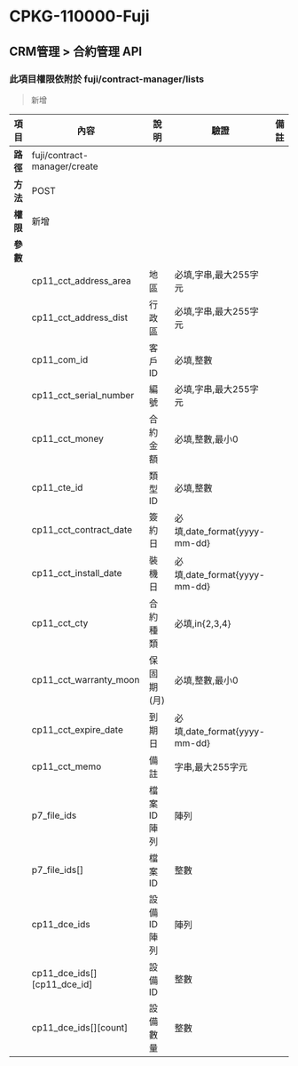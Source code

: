 # CPKG-110000-Fuji

## CRM管理 > 合約管理 API

### 此項目權限依附於 fuji/contract-manager/lists

> 新增

| 項目                      | 內容                       | 說明                |驗證                      |   備註         |
|---------------------------|----------------------------|----------------------|-----------------|----------------|
| <b>路徑</b>               | fuji/contract-manager/create    |                        |                |                  |
| <b>方法</b>               | POST                        |                    |                    |                 |
| <b>權限</b>               | 新增                       |                     |                   |                 |
| <b>參數</b>               |                            |                       |                 |                 |
|                           | cp11_cct_address_area            | 地區            | 必填,字串,最大255字元          |                 |
|                           | cp11_cct_address_dist      | 行政區            | 必填,字串,最大255字元          |                 |
|                           | cp11_com_id      | 客戶ID            | 必填,整數          |                 |
|                           | cp11_cct_serial_number      | 編號            | 必填,字串,最大255字元          |                 |
|                           | cp11_cct_money      | 合約金額            | 必填,整數,最小0         |                 |
|                           | cp11_cte_id      | 類型ID            | 必填,整數          |                 |
|                           | cp11_cct_contract_date      | 簽約日            | 必填,date_format{yyyy-mm-dd}          |                 |
|                           | cp11_cct_install_date      | 裝機日            | 必填,date_format{yyyy-mm-dd}          |                 |
|                           | cp11_cct_cty      | 合約種類            | 必填,in{2,3,4}          |                 |
|                           | cp11_cct_warranty_moon      | 保固期(月)            | 必填,整數,最小0          |                 |
|                           | cp11_cct_expire_date      | 到期日            | 必填,date_format{yyyy-mm-dd}          |                 |
|                           | cp11_cct_memo      | 備註            | 字串,最大255字元          |                 |
|                           | p7_file_ids      | 檔案ID陣列            | 陣列          |                 |
|                           | p7_file_ids[]      | 檔案ID            | 整數          |                 |
|                           | cp11_dce_ids      | 設備ID陣列            | 陣列          |                 |
|                           | cp11_dce_ids[][cp11_dce_id]      | 設備ID            | 整數          |                 |
|                           | cp11_dce_ids[][count]      | 設備數量            | 整數          |                 |
